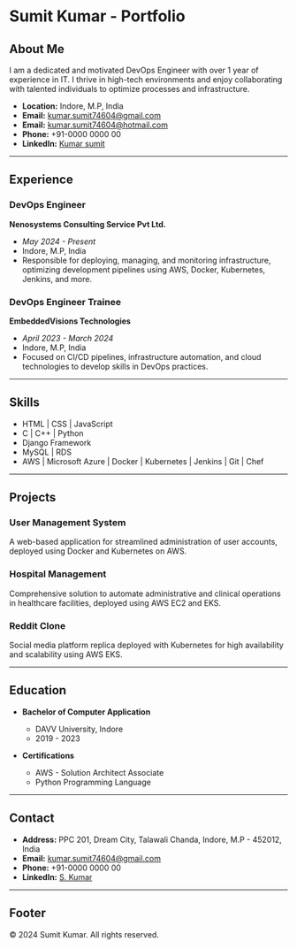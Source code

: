 # Sumit Kumar - Portfolio

## About Me
I am a dedicated and motivated DevOps Engineer with over 1 year of experience in IT. I thrive in high-tech environments and enjoy collaborating with talented individuals to optimize processes and infrastructure.

- **Location:** Indore, M.P, India
- **Email:** kumar.sumit74604@gmail.com
- **Email:** kumar.sumit74604@hotmail.com
- **Phone:** +91-0000 0000 00
- **LinkedIn:** [Kumar sumit](https://www.linkedin.com/in/kumar-sumit-4a77a32a9)

---

## Experience
### DevOps Engineer
**Nenosystems Consulting Service Pvt Ltd.**
- *May 2024 - Present*
- Indore, M.P, India
- Responsible for deploying, managing, and monitoring infrastructure, optimizing development pipelines using AWS, Docker, Kubernetes, Jenkins, and more.

### DevOps Engineer Trainee
**EmbeddedVisions Technologies**
- *April 2023 - March 2024*
- Indore, M.P, India
- Focused on CI/CD pipelines, infrastructure automation, and cloud technologies to develop skills in DevOps practices.

---

## Skills
- HTML | CSS | JavaScript
- C | C++ | Python
- Django Framework
- MySQL | RDS
- AWS | Microsoft Azure | Docker | Kubernetes | Jenkins | Git | Chef

---

## Projects
### User Management System
A web-based application for streamlined administration of user accounts, deployed using Docker and Kubernetes on AWS.

### Hospital Management
Comprehensive solution to automate administrative and clinical operations in healthcare facilities, deployed using AWS EC2 and EKS.

### Reddit Clone
Social media platform replica deployed with Kubernetes for high availability and scalability using AWS EKS.

---

## Education
- **Bachelor of Computer Application**
  - DAVV University, Indore
  - 2019 - 2023

- **Certifications**
  - AWS - Solution Architect Associate
  - Python Programming Language

---

## Contact
- **Address:** PPC 201, Dream City, Talawali Chanda, Indore, M.P - 452012, India
- **Email:** kumar.sumit74604@gmail.com
- **Phone:** +91-0000 0000 00
- **LinkedIn:** [S. Kumar](https://www.linkedin.com/in/s-kumar-7773a3264)

---

## Footer
&copy; 2024 Sumit Kumar. All rights reserved.
